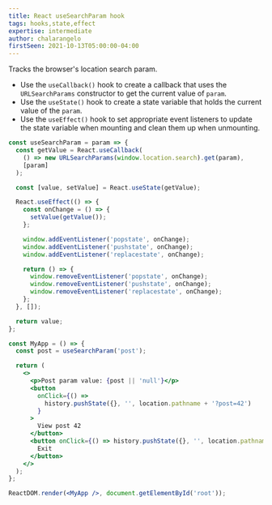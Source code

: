 ```yaml
---
title: React useSearchParam hook
tags: hooks,state,effect
expertise: intermediate
author: chalarangelo
firstSeen: 2021-10-13T05:00:00-04:00
---
```


Tracks the browser's location search param.

- Use the `useCallback()` hook to create a callback that uses the `URLSearchParams` constructor to get the current value of `param`.
- Use the `useState()` hook to create a state variable that holds the current value of the `param`.
- Use the `useEffect()` hook to set appropriate event listeners to update the state variable when mounting and clean them up when unmounting.

```jsx
const useSearchParam = param => {
  const getValue = React.useCallback(
    () => new URLSearchParams(window.location.search).get(param),
    [param]
  );

  const [value, setValue] = React.useState(getValue);

  React.useEffect(() => {
    const onChange = () => {
      setValue(getValue());
    };

    window.addEventListener('popstate', onChange);
    window.addEventListener('pushstate', onChange);
    window.addEventListener('replacestate', onChange);

    return () => {
      window.removeEventListener('popstate', onChange);
      window.removeEventListener('pushstate', onChange);
      window.removeEventListener('replacestate', onChange);
    };
  }, []);

  return value;
};
```

```jsx
const MyApp = () => {
  const post = useSearchParam('post');

  return (
    <>
      <p>Post param value: {post || 'null'}</p>
      <button
        onClick={() =>
          history.pushState({}, '', location.pathname + '?post=42')
        }
      >
        View post 42
      </button>
      <button onClick={() => history.pushState({}, '', location.pathname)}>
        Exit
      </button>
    </>
  );
};

ReactDOM.render(<MyApp />, document.getElementById('root'));
```
